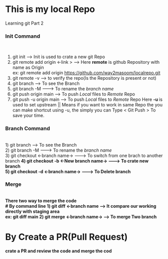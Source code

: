 # This is my local Repo <br>
Learning git Part 2 <br>

<h3> Init Command </h3> <br>

1) git init        --> Init is used to crate a new git Repo <br>
2) git remote add origin <-link >    --> Here <b> remote</b> is github Repository with name as Origin <br>
   ex: git remote add origin https://github.com/way2masoom/localrepo.git </br>
3) git remote -v        --> to verify the repo(Is the Repository is present or not) <br>
4) git branch           --> To see the Branch <br>
5) git branch -M <Name>  ---> To rename the <i>branch name</i> </br>
6) git push origin main  --> To push <i>Local</i> files to <i>Remote</i> Repo <br>
6) git push -u origin main  --> To push <i>Local</i> files to <i>Remote</i> Repo Here <b> -u </b> is used to set upstream || Means if you want to work in same Repo the you can make shortcut using -u, the simply you can Type < Git Push > To save your time. <br>


<h3> Branch Command </h3> <br>
1) git branch           --> To see the Branch <br>
2) git branch -M <Name>  ---> To rename the <i>branch name</i> </br>
3) git checkout <-branch name->  ---> To switch from one brach to another branch <b>
4) git checkout -b <-New branch name-> ---> To crate new branch <br>
5) git checkout -d <-branch name-> ---> To Delete branch <br>

<h3> Merge </h3> <br>
There two way to merge the code <br>
# By command line 
1) git diff <-branch name --> It compare our working directly with staging area </br>
ex: git diff main
2) git merge <-branch name->   --> To merge Two branch <br>

# By Create a PR(Pull Request)
crate a PR and review the code and merge the cod <br>